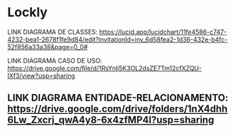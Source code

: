 # Lockly

LINK DIAGRAMA DE CLASSES: https://lucid.app/lucidchart/11fe4586-c747-4232-bea1-2678f1fe9d84/edit?invitationId=inv_6d58fea2-1d36-432e-b4fc-52f856a33a38&page=0_0#

LINK DIAGRAMA CASO DE USO: https://drive.google.com/file/d/1RsYnli5K3OL2dsZE7Tm12cfXZQU-IXf3/view?usp=sharing

LINK DIAGRAMA ENTIDADE-RELACIONAMENTO: https://drive.google.com/drive/folders/1nX4dhh6Lw_Zxcrj_qwA4y8-6x4zfMP4l?usp=sharing
---
